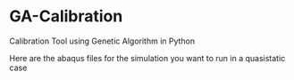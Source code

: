 # GA-Calibration
Calibration Tool using Genetic Algorithm in Python

Here are the abaqus files for the simulation you want to run in a quasistatic case